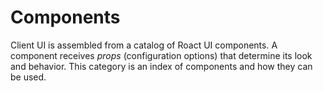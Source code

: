 # Components

Client UI is assembled from a catalog of Roact UI components. A component receives *props* (configuration options) that determine its look and behavior. This category is an index of components and how they can be used.
